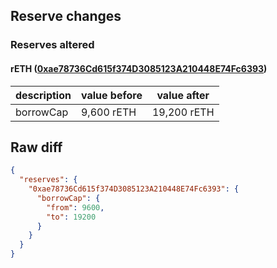 ## Reserve changes

### Reserves altered

#### rETH ([0xae78736Cd615f374D3085123A210448E74Fc6393](https://etherscan.io/address/0xae78736Cd615f374D3085123A210448E74Fc6393))

| description | value before | value after |
| --- | --- | --- |
| borrowCap | 9,600 rETH | 19,200 rETH |


## Raw diff

```json
{
  "reserves": {
    "0xae78736Cd615f374D3085123A210448E74Fc6393": {
      "borrowCap": {
        "from": 9600,
        "to": 19200
      }
    }
  }
}
```